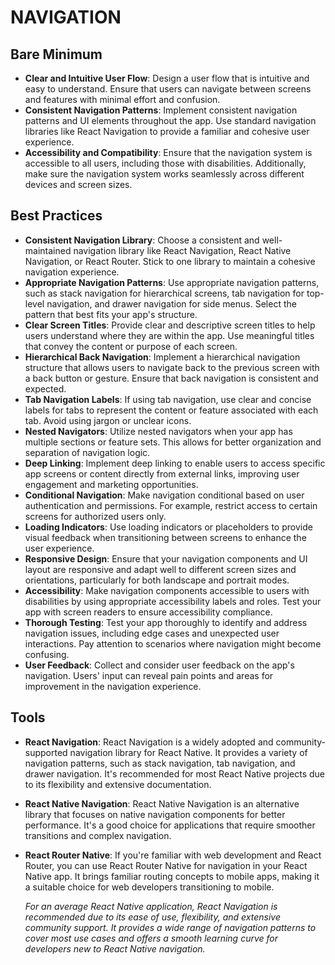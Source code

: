 # NAVIGATION
## Bare Minimum
- **Clear and Intuitive User Flow**: Design a user flow that is intuitive and easy to understand. Ensure that users can navigate between screens and features with minimal effort and confusion.
- **Consistent Navigation Patterns**: Implement consistent navigation patterns and UI elements throughout the app. Use standard navigation libraries like React Navigation to provide a familiar and cohesive user experience.
- **Accessibility and Compatibility**: Ensure that the navigation system is accessible to all users, including those with disabilities. Additionally, make sure the navigation system works seamlessly across different devices and screen sizes.

## Best Practices
- **Consistent Navigation Library**: Choose a consistent and well-maintained navigation library like React Navigation, React Native Navigation, or React Router. Stick to one library to maintain a cohesive navigation experience.
- **Appropriate Navigation Patterns**: Use appropriate navigation patterns, such as stack navigation for hierarchical screens, tab navigation for top-level navigation, and drawer navigation for side menus. Select the pattern that best fits your app's structure.
- **Clear Screen Titles**: Provide clear and descriptive screen titles to help users understand where they are within the app. Use meaningful titles that convey the content or purpose of each screen.
- **Hierarchical Back Navigation**: Implement a hierarchical navigation structure that allows users to navigate back to the previous screen with a back button or gesture. Ensure that back navigation is consistent and expected.
- **Tab Navigation Labels**: If using tab navigation, use clear and concise labels for tabs to represent the content or feature associated with each tab. Avoid using jargon or unclear icons.
- **Nested Navigators**: Utilize nested navigators when your app has multiple sections or feature sets. This allows for better organization and separation of navigation logic.
- **Deep Linking**: Implement deep linking to enable users to access specific app screens or content directly from external links, improving user engagement and marketing opportunities.
- **Conditional Navigation**: Make navigation conditional based on user authentication and permissions. For example, restrict access to certain screens for authorized users only.
- **Loading Indicators**: Use loading indicators or placeholders to provide visual feedback when transitioning between screens to enhance the user experience.
- **Responsive Design**: Ensure that your navigation components and UI layout are responsive and adapt well to different screen sizes and orientations, particularly for both landscape and portrait modes.
- **Accessibility**: Make navigation components accessible to users with disabilities by using appropriate accessibility labels and roles. Test your app with screen readers to ensure accessibility compliance.
- **Thorough Testing**: Test your app thoroughly to identify and address navigation issues, including edge cases and unexpected user interactions. Pay attention to scenarios where navigation might become confusing.
- **User Feedback**: Collect and consider user feedback on the app's navigation. Users' input can reveal pain points and areas for improvement in the navigation experience.

## Tools
- **React Navigation**: React Navigation is a widely adopted and community-supported navigation library for React Native. It provides a variety of navigation patterns, such as stack navigation, tab navigation, and drawer navigation. It's recommended for most React Native projects due to its flexibility and extensive documentation.
- **React Native Navigation**: React Native Navigation is an alternative library that focuses on native navigation components for better performance. It's a good choice for applications that require smoother transitions and complex navigation.
- **React Router Native**: If you're familiar with web development and React Router, you can use React Router Native for navigation in your React Native app. It brings familiar routing concepts to mobile apps, making it a suitable choice for web developers transitioning to mobile. 

	*For an average React Native application, React Navigation is recommended due to its ease of use, flexibility, and extensive community support. It provides a wide range of navigation patterns to cover most use cases and offers a smooth learning curve for developers new to React Native navigation.*